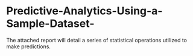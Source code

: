 # Predictive-Analytics-Using-a-Sample-Dataset-
The attached report will detail a series of statistical operations utilized to make predictions. 

